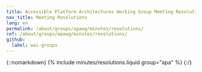 ```yaml
---
title: Accessible Platform Architectures Working Group Meeting Resolutions
nav_title: Meeting Resolutions
lang: en
permalink: /about/groups/apawg/minutes/resolutions/
ref: /about/groups/apawg/minutes/resolutions/
github:
  label: wai-groups
---
```


{::nomarkdown}
{% include minutes/resolutions.liquid group="apa" %}
{:/}